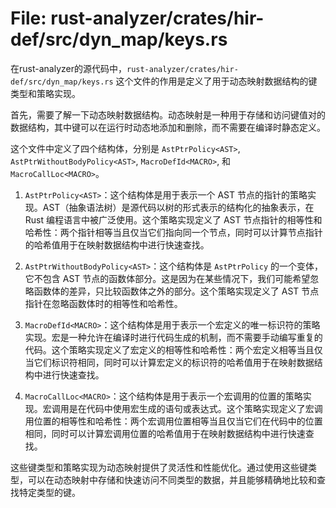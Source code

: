 # File: rust-analyzer/crates/hir-def/src/dyn_map/keys.rs

在rust-analyzer的源代码中，`rust-analyzer/crates/hir-def/src/dyn_map/keys.rs` 这个文件的作用是定义了用于动态映射数据结构的键类型和策略实现。

首先，需要了解一下动态映射数据结构。动态映射是一种用于存储和访问键值对的数据结构，其中键可以在运行时动态地添加和删除，而不需要在编译时静态定义。

这个文件中定义了四个结构体，分别是 `AstPtrPolicy<AST>`, `AstPtrWithoutBodyPolicy<AST>`, `MacroDefId<MACRO>`, 和 `MacroCallLoc<MACRO>`。

1. `AstPtrPolicy<AST>`：这个结构体是用于表示一个 AST 节点的指针的策略实现。AST（抽象语法树）是源代码以树的形式表示的结构化的抽象表示，在 Rust 编程语言中被广泛使用。这个策略实现定义了 AST 节点指针的相等性和哈希性：两个指针相等当且仅当它们指向同一个节点，同时可以计算节点指针的哈希值用于在映射数据结构中进行快速查找。

2. `AstPtrWithoutBodyPolicy<AST>`：这个结构体是 `AstPtrPolicy` 的一个变体，它不包含 AST 节点的函数体部分。这是因为在某些情况下，我们可能希望忽略函数体的差异，只比较函数体之外的部分。这个策略实现定义了 AST 节点指针在忽略函数体时的相等性和哈希性。

3. `MacroDefId<MACRO>`：这个结构体是用于表示一个宏定义的唯一标识符的策略实现。宏是一种允许在编译时进行代码生成的机制，而不需要手动编写重复的代码。这个策略实现定义了宏定义的相等性和哈希性：两个宏定义相等当且仅当它们标识符相同，同时可以计算宏定义的标识符的哈希值用于在映射数据结构中进行快速查找。

4. `MacroCallLoc<MACRO>`：这个结构体是用于表示一个宏调用的位置的策略实现。宏调用是在代码中使用宏生成的语句或表达式。这个策略实现定义了宏调用位置的相等性和哈希性：两个宏调用位置相等当且仅当它们在代码中的位置相同，同时可以计算宏调用位置的哈希值用于在映射数据结构中进行快速查找。

这些键类型和策略实现为动态映射提供了灵活性和性能优化。通过使用这些键类型，可以在动态映射中存储和快速访问不同类型的数据，并且能够精确地比较和查找特定类型的键。

